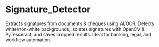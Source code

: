 # Signature_Detector
Extracts signatures from documents &amp; cheques using AI/OCR. Detects white/non-white backgrounds, isolates signatures with OpenCV &amp; PyTesseract, and saves cropped results. Ideal for banking, legal, and workflow automation.

